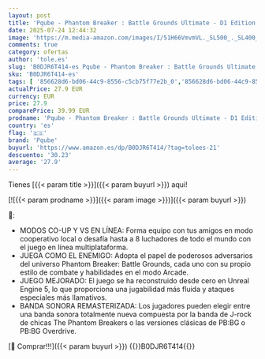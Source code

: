 ```yaml
---
layout: post
title: 'Pqube - Phantom Breaker : Battle Grounds Ultimate - D1 Edition - PS5'
date: 2025-07-24 12:44:32
image: 'https://m.media-amazon.com/images/I/51H66VmvmVL._SL500_._SL400_.jpg'
comments: true
category: ofertas
author: 'tole.es'
slug: 'B0DJR6T414-es Pqube - Phantom Breaker : Battle Grounds Ultimate - D1...'
sku: 'B0DJR6T414-es'
tags: [ '856628d6-bd06-44c9-8556-c5cb75f77e2b_0','856628d6-bd06-44c9-8556-c5cb75f77e2b_2201','856628d6-bd06-44c9-8556-c5cb75f77e2b_3601','856628d6-bd06-44c9-8556-c5cb75f77e2b_9501','Arborist Merchandising Root','Hardware y juegos para PlayStation 5','Juegos para PlayStation 5','Outlet Videojuegos','Preventa de Videojuegos','Self Service','Special Features Stores','Videojuegos','Videojuegos más esperados','pqube','ps5','🇪🇸', ]
actualPrice: 27.9 EUR
currency: EUR
price: 27.9
comparePrice: 39.99 EUR
prodname: 'Pqube - Phantom Breaker : Battle Grounds Ultimate - D1 Edition - PS5'
country: 'es'
flag: '🇪🇸'
brand: 'Pqube'
buyurl: 'https://www.amazon.es/dp/B0DJR6T414/?tag=tolees-21'
descuento: '30.23'
average: '27.9'
---
```


Tienes [{{< param title >}}]({{< param buyurl >}}) aqui!

[![{{< param prodname >}}]({{< param image >}})]({{< param buyurl >}})

🔎:

- MODOS CO-UP Y VS EN LÍNEA: Forma equipo con tus amigos en modo cooperativo local o desafía hasta a 8 luchadores de todo el mundo con el juego en línea multiplataforma.
- JUEGA COMO EL ENEMIGO: Adopta el papel de poderosos adversarios del universo Phantom Breaker: Battle Grounds, cada uno con su propio estilo de combate y habilidades en el modo Arcade.
- JUEGO MEJORADO: El juego se ha reconstruido desde cero en Unreal Engine 5, lo que proporciona una jugabilidad más fluida y ataques especiales más llamativos.
- BANDA SONORA REMASTERIZADA: Los jugadores pueden elegir entre una banda sonora totalmente nueva compuesta por la banda de J-rock de chicas The Phantom Breakers o las versiones clásicas de PB:BG o PB:BG Overdrive.

[🛒 Comprar!!!]({{< param buyurl >}})
{{<world>}}B0DJR6T414{{</world>}}
